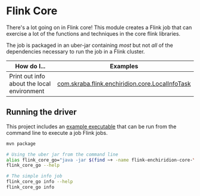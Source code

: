 Flink Core
==============================================================================

There's a lot going on in Flink core! 
This module creates a Flink job that can exercise a lot of the functions and techniques in the core flink libraries.

The job is packaged in an uber-jar containing _most_ but not _all_ of the dependencies necessary to run the job in a Flink cluster.

| How do I...                                | Examples                                                                                                                |
|--------------------------------------------|-------------------------------------------------------------------------------------------------------------------------|
| Print out info about the local environment | [com.skraba.flink.enchiridion.core.LocalInfoTask](src/main/scala/com/skraba/flink/enchiridion/core/LocalInfoTask.scala) |

Running the driver
------------------------------------------------------------------------------

This project includes an [example executable](src/main/scala/com/skraba/flink/enchiridion/core/FlinkJobGo.scala)
that can be run from the command line to execute a job Flink jobs.

```bash
mvn package

# Using the uber jar from the command line
alias flink_core_go="java -jar $(find ~+ -name flink-enchiridion-core-\*.jar)"
flink_core_go --help

# The simple info job
flink_core_go info --help
flink_core_go info
```